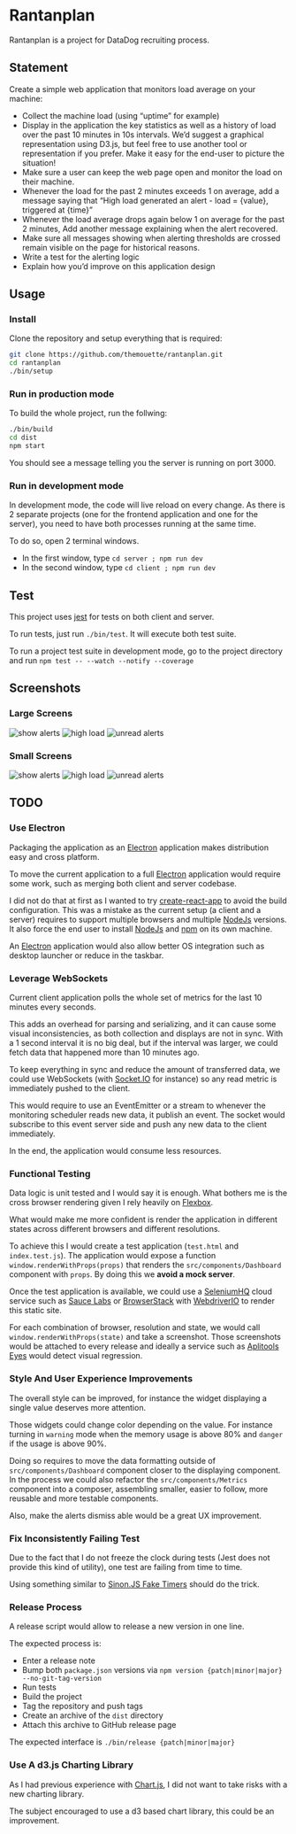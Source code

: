 Rantanplan
==========

Rantanplan is a project for DataDog recruiting process.

## Statement

Create a simple web application that monitors load average on your machine:

* Collect the machine load (using “uptime” for example)
* Display in the application the key statistics as well as a history of load
  over the past 10 minutes in 10s intervals. We’d suggest a graphical
  representation using D3.js, but feel free to use another tool or
  representation if you prefer. Make it easy for the end-user to picture the
  situation!
* Make sure a user can keep the web page open and monitor the load on their
  machine.
* Whenever the load for the past 2 minutes exceeds 1 on average, add a message
  saying that “High load generated an alert - load = {value}, triggered at
  {time}”
* Whenever the load average drops again below 1 on average for the past 2
  minutes, Add another message explaining when the alert recovered.
* Make sure all messages showing when alerting thresholds are crossed remain
  visible on the page for historical reasons.
* Write a test for the alerting logic
* Explain how you’d improve on this application design

## Usage

### Install

Clone the repository and setup everything that is required:

``` sh
git clone https://github.com/themouette/rantanplan.git
cd rantanplan
./bin/setup
```

### Run in production mode

To build the whole project, run the follwing:

``` sh
./bin/build
cd dist
npm start
```

You should see a message telling you the server is running on port 3000.

### Run in development mode

In development mode, the code will live reload on every change.
As there is 2 separate projects (one for the frontend application and one for
the server), you need to have both processes running at the same time.

To do so, open 2 terminal windows.

* In the first window, type `cd server ; npm run dev`
* In the second window, type `cd client ; npm run dev`

## Test

This project uses [jest](https://facebook.github.io/jest/) for tests on both
client and server.

To run tests, just run `./bin/test`. It will execute both test suite.

To run a project test suite in development mode, go to the project directory and
run `npm test -- --watch --notify --coverage`

## Screenshots

### Large Screens

![show alerts](https://raw.githubusercontent.com/themouette/rantanplan/master/screenshots/Desktop-alerts.png)
![high load](https://raw.githubusercontent.com/themouette/rantanplan/master/screenshots/Desktop-high-load.png)
![unread alerts](https://raw.githubusercontent.com/themouette/rantanplan/master/screenshots/Desktop-unread-alerts.png)

### Small Screens

![show alerts](https://raw.githubusercontent.com/themouette/rantanplan/master/screenshots/Mobile-alerts.png)
![high load](https://raw.githubusercontent.com/themouette/rantanplan/master/screenshots/Mobile-high-load.png)
![unread alerts](https://raw.githubusercontent.com/themouette/rantanplan/master/screenshots/Mobile-unread-alerts.png)

## TODO

### Use Electron

Packaging the application as an [Electron][electron] application makes
distribution easy and cross platform.

To move the current application to a full [Electron][electron] application would
require some work, such as merging both client and server codebase.

I did not do that at first as I wanted to try [create-react-app][cra] to avoid
the build configuration. This was a mistake as the current setup (a client and a
server) requires to support multiple browsers and multiple [NodeJs][nodejs]
versions. It also force the end user to install [NodeJs][nodejs] and [npm][npm]
on its own machine.

An [Electron][electron] application would also allow better OS integration such
as desktop launcher or reduce in the taskbar.

### Leverage WebSockets

Current client application polls the whole set of metrics for the last 10
minutes every seconds.

This adds an overhead for parsing and serializing, and it can cause some visual
inconsistencies, as both collection and displays are not in sync. With a 1
second interval it is no big deal, but if the interval was larger, we could
fetch data that happened more than 10 minutes ago.

To keep everything in sync and reduce the amount of transferred data, we could
use WebSockets (with [Socket.IO][socketio] for instance) so any read metric is
immediately pushed to the client.

This would require to use an EventEmitter or a stream to whenever the monitoring
scheduler reads new data, it publish an event. The socket would subscribe to
this event server side and push any new data to the client immediately.

In the end, the application would consume less resources.

### Functional Testing

Data logic is unit tested and I would say it is enough. What bothers me is the
cross browser rendering given I rely heavily on [Flexbox][flexbox].

What would make me more confident is render the application in different states
across different browsers and different resolutions.

To achieve this I would create a test application (`test.html` and
`index.test.js`).
The application would expose a function `window.renderWithProps(props)` that
renders the `src/components/Dashboard` component with `props`. By doing this we
**avoid a mock server**.

Once the test application is available, we could use a [SeleniumHQ][selenium]
cloud service such as [Sauce Labs][saucelabs] or [BrowserStack][browserstack]
with [WebdriverIO][webdriverio] to render this static site.

For each combination of browser, resolution and state, we would call
`window.renderWithProps(state)` and take a screenshot. Those screenshots would
be attached to every release and ideally a service such as [Aplitools
Eyes][applitools] would detect visual regression.

### Style And User Experience Improvements

The overall style can be improved, for instance the widget displaying a single
value deserves more attention.

Those widgets could change color depending on the value. For instance turning in
`warning` mode when the memory usage is above 80% and `danger` if the usage is
above 90%.

Doing so requires to move the data formatting outside of
`src/components/Dashboard` component closer to the displaying component.
In the process we could also refactor the `src/components/Metrics` component
into a composer, assembling smaller, easier to follow, more reusable and more
testable components.

Also, make the alerts dismiss able would be a great UX improvement.

### Fix Inconsistently Failing Test

Due to the fact that I do not freeze the clock during tests (Jest does not
provide this kind of utility), one test are failing from time to time.

Using something similar to [Sinon.JS Fake
Timers](http://sinonjs.org/releases/v1.17.7/fake-timers/) should do the trick.

### Release Process

A release script would allow to release a new version in one line.

The expected process is:

- Enter a release note
- Bump both `package.json` versions via
  `npm version {patch|minor|major} --no-git-tag-version`
- Run tests
- Build the project
- Tag the repository and push tags
- Create an archive of the `dist` directory
- Attach this archive to GitHub release page

The expected interface is `./bin/release {patch|minor|major}`

### Use A d3.js Charting Library

As I had previous experience with [Chart.js][chartjs], I did not want to take
risks with a new charting library.

The subject encouraged to use a d3 based chart library, this could be an
improvement.


[cra]: https://github.com/facebook/create-react-app
[electron]: https://electronjs.org/
[nodejs]: https://nodejs.org/
[npm]: https://www.npmjs.com/
[socketio]: https://socket.io/
[flexbox]: https://css-tricks.com/snippets/css/a-guide-to-flexbox/
[selenium]: https://www.seleniumhq.org/
[webdriverio]: http://webdriver.io/
[saucelabs]: https://saucelabs.com/
[browserstack]: https://www.browserstack.com/
[applitools]: https://applitools.com/
[chartjs]: https://www.chartjs.org
